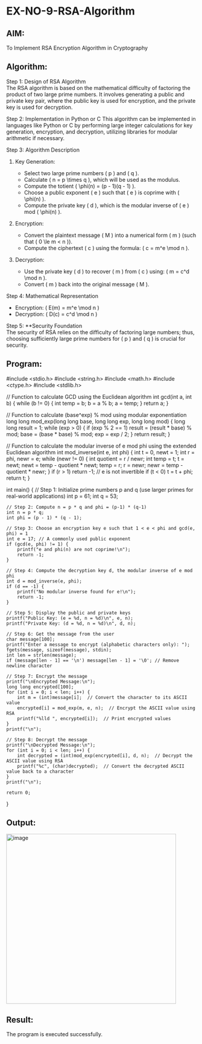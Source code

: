 # EX-NO-9-RSA-Algorithm

## AIM:
To Implement RSA Encryption Algorithm in Cryptography

## Algorithm:


Step 1: Design of RSA Algorithm  
The RSA algorithm is based on the mathematical difficulty of factoring the product of two large prime numbers. It involves generating a public and private key pair, where the public key is used for encryption, and the private key is used for decryption.

Step 2: Implementation in Python or C 
This algorithm can be implemented in languages like Python or C by performing large integer calculations for key generation, encryption, and decryption, utilizing libraries for modular arithmetic if necessary.

Step 3: Algorithm Description  
1. Key Generation:
   - Select two large prime numbers \( p \) and \( q \).
   - Calculate \( n = p \times q \), which will be used as the modulus.
   - Compute the totient \( \phi(n) = (p - 1)(q - 1) \).
   - Choose a public exponent \( e \) such that \( e \) is coprime with \( \phi(n) \).
   - Compute the private key \( d \), which is the modular inverse of \( e \) mod \( \phi(n) \).

2. Encryption:
   - Convert the plaintext message \( M \) into a numerical form \( m \) (such that \( 0 \le m < n \)).
   - Compute the ciphertext \( c \) using the formula: \( c = m^e \mod n \).

3. Decryption:
   - Use the private key \( d \) to recover \( m \) from \( c \) using: \( m = c^d \mod n \).
   - Convert \( m \) back into the original message \( M \).

Step 4: Mathematical Representation  
- Encryption: \( E(m) = m^e \mod n \)
- Decryption: \( D(c) = c^d \mod n \)

Step 5: **Security Foundation  
The security of RSA relies on the difficulty of factoring large numbers; thus, choosing sufficiently large prime numbers for \( p \) and \( q \) is crucial for security.

## Program:

#include <stdio.h>
#include <string.h>
#include <math.h>
#include <ctype.h>
#include <stdlib.h>

// Function to calculate GCD using the Euclidean algorithm
int gcd(int a, int b) {
    while (b != 0) {
        int temp = b;
        b = a % b;
        a = temp;
    }
    return a;
}

// Function to calculate (base^exp) % mod using modular exponentiation
long long mod_exp(long long base, long long exp, long long mod) {
    long long result = 1;
    while (exp > 0) {
        if (exp % 2 == 1)
            result = (result * base) % mod;
        base = (base * base) % mod;
        exp = exp / 2;
    }
    return result;
}

// Function to calculate the modular inverse of e mod phi using the extended Euclidean algorithm
int mod_inverse(int e, int phi) {
    int t = 0, newt = 1;
    int r = phi, newr = e;
    while (newr != 0) {
        int quotient = r / newr;
        int temp = t;
        t = newt;
        newt = temp - quotient * newt;
        temp = r;
        r = newr;
        newr = temp - quotient * newr;
    }
    if (r > 1) return -1; // e is not invertible
    if (t < 0) t = t + phi;
    return t;
}

int main() {
    // Step 1: Initialize prime numbers p and q (use larger primes for real-world applications)
    int p = 61;
    int q = 53;
    
    // Step 2: Compute n = p * q and phi = (p-1) * (q-1)
    int n = p * q;
    int phi = (p - 1) * (q - 1);

    // Step 3: Choose an encryption key e such that 1 < e < phi and gcd(e, phi) = 1
    int e = 17; // A commonly used public exponent
    if (gcd(e, phi) != 1) {
        printf("e and phi(n) are not coprime!\n");
        return -1;
    }

    // Step 4: Compute the decryption key d, the modular inverse of e mod phi
    int d = mod_inverse(e, phi);
    if (d == -1) {
        printf("No modular inverse found for e!\n");
        return -1;
    }

    // Step 5: Display the public and private keys
    printf("Public Key: (e = %d, n = %d)\n", e, n);
    printf("Private Key: (d = %d, n = %d)\n", d, n);

    // Step 6: Get the message from the user
    char message[100];
    printf("Enter a message to encrypt (alphabetic characters only): ");
    fgets(message, sizeof(message), stdin);
    int len = strlen(message);
    if (message[len - 1] == '\n') message[len - 1] = '\0'; // Remove newline character

    // Step 7: Encrypt the message
    printf("\nEncrypted Message:\n");
    long long encrypted[100];
    for (int i = 0; i < len; i++) {
        int m = (int)message[i];  // Convert the character to its ASCII value
        encrypted[i] = mod_exp(m, e, n);  // Encrypt the ASCII value using RSA
        printf("%lld ", encrypted[i]);  // Print encrypted values
    }
    printf("\n");

    // Step 8: Decrypt the message
    printf("\nDecrypted Message:\n");
    for (int i = 0; i < len; i++) {
        int decrypted = (int)mod_exp(encrypted[i], d, n);  // Decrypt the ASCII value using RSA
        printf("%c", (char)decrypted);  // Convert the decrypted ASCII value back to a character
    }
    printf("\n");

    return 0;
}



## Output:

<img width="450" alt="image" src="https://github.com/user-attachments/assets/d612ed60-d0c9-4b99-95ee-417b8916e0e6">




## Result:
 The program is executed successfully.
